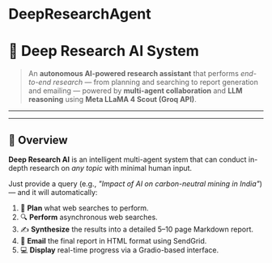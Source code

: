 # DeepResearchAgent
# 🧠 Deep Research AI System

> An **autonomous AI-powered research assistant** that performs *end-to-end research* — from planning and searching to report generation and emailing — powered by **multi-agent collaboration** and **LLM reasoning** using **Meta LLaMA 4 Scout (Groq API)**.

---
---

## 🚀 Overview

**Deep Research AI** is an intelligent multi-agent system that can conduct in-depth research on *any topic* with minimal human input.

Just provide a query (e.g., _"Impact of AI on carbon-neutral mining in India"_) — and it will automatically:

1. 🧭 **Plan** what web searches to perform.  
2. 🔍 **Perform** asynchronous web searches.  
3. ✍️ **Synthesize** the results into a detailed 5–10 page Markdown report.  
4. 📧 **Email** the final report in HTML format using SendGrid.  
5. 💻 **Display** real-time progress via a Gradio-based interface.



